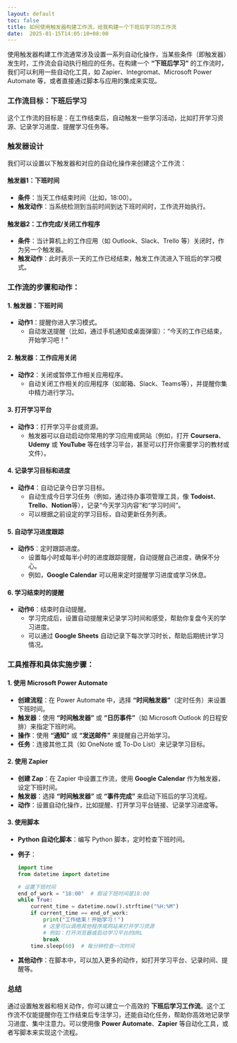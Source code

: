 ```yaml
---
layout: default
toc: false
title: 如何使用触发器构建工作流，给我构建一个下班后学习的工作流
date:  2025-01-15T14:05:10+08:00
---
```


 
使用触发器构建工作流通常涉及设置一系列自动化操作，当某些条件（即触发器）发生时，工作流会自动执行相应的任务。在构建一个 **“下班后学习”** 的工作流时，我们可以利用一些自动化工具，如 Zapier、Integromat、Microsoft Power Automate 等，或者直接通过脚本与应用的集成来实现。

### 工作流目标：**下班后学习**
这个工作流的目标是：在工作结束后，自动触发一些学习活动，比如打开学习资源、记录学习进度、提醒学习任务等。

### 触发器设计

我们可以设置以下触发器和对应的自动化操作来创建这个工作流：

#### **触发器1：下班时间**
- **条件**：当天工作结束时间（比如，18:00）。
- **触发动作**：当系统检测到当前时间到达下班时间时，工作流开始执行。

#### **触发器2：工作完成/关闭工作程序**
- **条件**：当计算机上的工作应用（如 Outlook、Slack、Trello 等）关闭时，作为另一个触发器。
- **触发动作**：此时表示一天的工作已经结束，触发工作流进入下班后的学习模式。

### 工作流的步骤和动作：

#### 1. **触发器：下班时间**
- **动作1**：提醒你进入学习模式。
  - 自动发送提醒（比如，通过手机通知或桌面弹窗）：“今天的工作已结束，开始学习吧！”
  
#### 2. **触发器：工作应用关闭**
- **动作2**：关闭或暂停工作相关应用程序。
  - 自动关闭工作相关的应用程序（如邮箱、Slack、Teams等），并提醒你集中精力进行学习。

#### 3. **打开学习平台**
- **动作3**：打开学习平台或资源。
  - 触发器可以自动启动你常用的学习应用或网站（例如，打开 **Coursera**、**Udemy** 或 **YouTube** 等在线学习平台，甚至可以打开你需要学习的教材或文件）。
  
#### 4. **记录学习目标和进度**
- **动作4**：自动记录今日学习目标。
  - 自动生成今日学习任务（例如，通过待办事项管理工具，像 **Todoist**、**Trello**、**Notion**等），记录“今天学习内容”和“学习时间”。
  - 可以根据之前设定的学习目标，自动更新任务列表。

#### 5. **自动学习进度跟踪**
- **动作5**：定时跟踪进度。
  - 设置每小时或每半小时的进度跟踪提醒，自动提醒自己进度，确保不分心。
  - 例如，**Google Calendar** 可以用来定时提醒学习进度或学习休息。

#### 6. **学习结束时的提醒**
- **动作6**：结束时自动提醒。
  - 学习完成后，设置自动提醒来记录学习时间和感受，帮助你复盘今天的学习进度。
  - 可以通过 **Google Sheets** 自动记录下每次学习时长，帮助后期统计学习情况。

### 工具推荐和具体实施步骤：

#### 1. **使用 Microsoft Power Automate**
   - **创建流程**：在 Power Automate 中，选择 **“时间触发器”**（定时任务）来设置下班时间。
   - **触发器**：使用 **“时间触发器”** 或 **“日历事件”**（如 Microsoft Outlook 的日程安排）来指定下班时间。
   - **操作**：使用 **“通知”** 或 **“发送邮件”** 来提醒自己开始学习。
   - **任务**：连接其他工具（如 OneNote 或 To-Do List）来记录学习目标。

#### 2. **使用 Zapier**
   - **创建 Zap**：在 Zapier 中设置工作流，使用 **Google Calendar** 作为触发器，设定下班时间。
   - **触发器**：选择 **“时间触发器”** 或 **“事件完成”** 来启动下班后的学习流程。
   - **动作**：设置自动化操作，比如提醒、打开学习平台链接、记录学习进度等。

#### 3. **使用脚本**
   - **Python 自动化脚本**：编写 Python 脚本，定时检查下班时间。
   - **例子**：
     ```python
     import time
     from datetime import datetime

     # 设置下班时间
     end_of_work = "18:00"  # 假设下班时间是18:00
     while True:
         current_time = datetime.now().strftime("%H:%M")
         if current_time == end_of_work:
             print("工作结束！开始学习！")
             # 这里可以调用其他程序或网站来打开学习资源
             # 例如：打开浏览器或启动学习平台的URL
             break
         time.sleep(60)  # 每分钟检查一次时间
     ```

   - **其他动作**：在脚本中，可以加入更多的动作，如打开学习平台、记录时间、提醒等。

### 总结
通过设置触发器和相关动作，你可以建立一个高效的 **下班后学习工作流**。这个工作流不仅能提醒你在工作结束后专注学习，还能自动化任务，帮助你高效地记录学习进度、集中注意力。可以使用像 **Power Automate**、**Zapier** 等自动化工具，或者写脚本来实现这个流程。